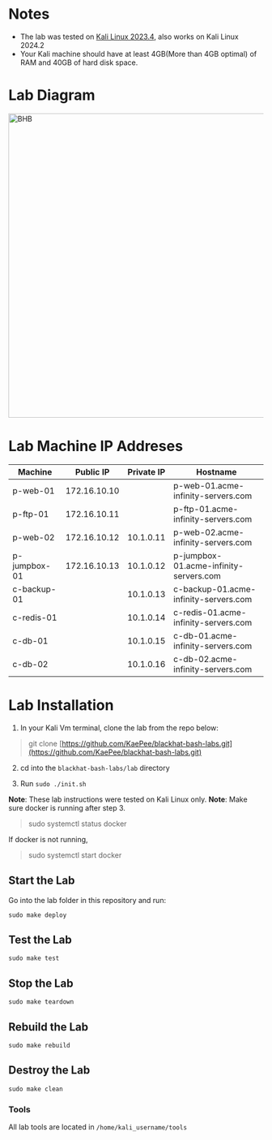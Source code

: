 # Notes
* The lab was tested on [Kali Linux 2023.4](https://old.kali.org/kali-images/kali-2023.4/kali-linux-2023.4-installer-amd64.iso), also works on Kali Linux 2024.2
* Your Kali machine should have at least 4GB(More than 4GB optimal) of RAM and 40GB of hard disk space.

# Lab Diagram
<p>
  <img src="https://github.com/dolevf/Black-Hat-Bash/blob/master/lab/lab-network-diagram.png?raw=true" width="600px" alt="BHB"/>
</p>

# Lab Machine IP Addreses
| Machine  | Public IP | Private IP | Hostname
| -------- | ------- | ------- | ------- | 
| p-web-01  | 172.16.10.10  |  | p-web-01.acme-infinity-servers.com |
| p-ftp-01  | 172.16.10.11  | | p-ftp-01.acme-infinity-servers.com  |
| p-web-02  | 172.16.10.12  | 10.1.0.11 | p-web-02.acme-infinity-servers.com  |
| p-jumpbox-01 | 172.16.10.13 | 10.1.0.12 | p-jumpbox-01.acme-infinity-servers.com |
| c-backup-01 | | 10.1.0.13 | c-backup-01.acme-infinity-servers.com |
| c-redis-01 | | 10.1.0.14 | c-redis-01.acme-infinity-servers.com |
| c-db-01 | | 10.1.0.15 | c-db-01.acme-infinity-servers.com |
| c-db-02 | | 10.1.0.16 | c-db-02.acme-infinity-servers.com |	


# Lab Installation
1. In your Kali Vm terminal, clone the lab from the repo below:
> git clone [https://github.com/KaePee/blackhat-bash-labs.git](https://github.com/KaePee/blackhat-bash-labs.git)

2. cd into the `blackhat-bash-labs/lab` directory

3. Run `sudo ./init.sh`

**Note**: These lab instructions were tested on Kali Linux only.
**Note**: Make sure docker is running after step 3.
> sudo systemctl status docker

If docker is not running,
> sudo systemctl start docker

## Start the Lab
Go into the lab folder in this repository and run:

`sudo make deploy`

## Test the Lab
`sudo make test`

## Stop the Lab
`sudo make teardown`

## Rebuild the Lab
`sudo make rebuild`

## Destroy the Lab
`sudo make clean`

### Tools
All lab tools are located in `/home/kali_username/tools`


